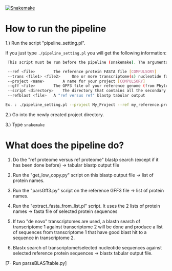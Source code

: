 [![Snakemake](https://img.shields.io/badge/snakemake-≥3.4.2-brightgreen.svg?style=flat-square)](https://bitbucket.org/johanneskoester/snakemake)


# How to run the pipeline

1.) Run the script "pipeline_setting.pl". 

If you just type `./pipeline_setting.pl` you will get the following information:

```bash
 This script must be run before the pipeline (snakemake). The arguments are as followed

 --ref <file>		 The reference protein FASTA file [COMPULSORY]
 --trans <file1> <file2>	 One or more transcriptome(s) nucleotide fasta file(s) [COMPULSORY]
 --project <name>		 A name for your project [COMPULSORY]
 --gff <file>		 The GFF3 file of your reference genome (from Phytozome) [COMPULSORY]
 --script <directory>	 The directory that contains all the secondary scripts [COMPULSORY]
 --refblast <file>	 A "ref versus ref" blastp tabular output

Ex. : ./pipeline_setting.pl --project My_Project --ref my_reference.protein.fasta --trans my_new_transcriptome.fasta my_other_new_transcriptome.fasta --gff my_ref_proteome.gff --script my_script_folder
```

2.) Go into the newly created project directory.

3.) Type `snakemake`


# What does the pipeline do?

1. Do the "ref proteome versus ref proteome" blastp search (except if it has been done before) -> tabular blastp output file

1. Run the "get_low_copy.py" script on this blastp output file -> list of protein names.

1. Run the "parsGff3.py" script on the reference GFF3 file -> list of protein names.

1. Run the "extract_fasta_from_list.pl" script. It uses the 2 lists of protein names -> fasta file of selected protein sequences

1. If two "de novo" transcriptomes are used, a blastn search of transcriptome 1 against transcriptome 2 will be done and produce a list of sequences from transcriptome 1 that have good blast hit to a sequence in transcriptome 2.

1. Blastx search of transcriptome/selected nucleotide sequences against selected reference protein sequences -> blastx tabular output file.

[7- Run parseBLASTtable.py]
